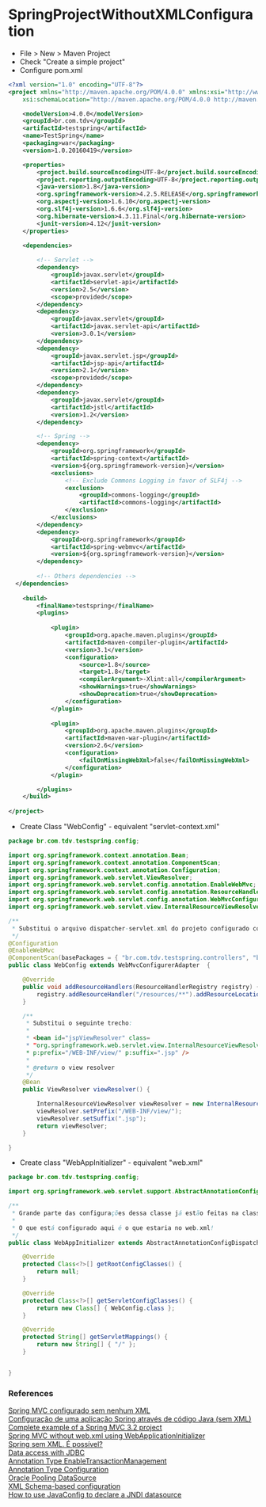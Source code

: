 # SpringProjectWithoutXMLConfiguration

* File > New > Maven Project
* Check "Create a simple project"
* Configure pom.xml   
```xml
<?xml version="1.0" encoding="UTF-8"?>
<project xmlns="http://maven.apache.org/POM/4.0.0" xmlns:xsi="http://www.w3.org/2001/XMLSchema-instance"
	xsi:schemaLocation="http://maven.apache.org/POM/4.0.0 http://maven.apache.org/maven-v4_0_0.xsd">

	<modelVersion>4.0.0</modelVersion>
	<groupId>br.com.tdv</groupId>
	<artifactId>testspring</artifactId>
	<name>TestSpring</name>
	<packaging>war</packaging>
	<version>1.0.20160419</version>

	<properties>
		<project.build.sourceEncoding>UTF-8</project.build.sourceEncoding>
		<project.reporting.outputEncoding>UTF-8</project.reporting.outputEncoding>
		<java-version>1.8</java-version>
		<org.springframework-version>4.2.5.RELEASE</org.springframework-version>
		<org.aspectj-version>1.6.10</org.aspectj-version>
		<org.slf4j-version>1.6.6</org.slf4j-version>
		<org.hibernate-version>4.3.11.Final</org.hibernate-version>
		<junit-version>4.12</junit-version>
	</properties>

	<dependencies>
	
		<!-- Servlet -->
		<dependency>
			<groupId>javax.servlet</groupId>
			<artifactId>servlet-api</artifactId>
			<version>2.5</version>
			<scope>provided</scope>
		</dependency>
		<dependency>
			<groupId>javax.servlet</groupId>
			<artifactId>javax.servlet-api</artifactId>
			<version>3.0.1</version>
		</dependency>
		<dependency>
			<groupId>javax.servlet.jsp</groupId>
			<artifactId>jsp-api</artifactId>
			<version>2.1</version>
			<scope>provided</scope>
		</dependency>
		<dependency>
			<groupId>javax.servlet</groupId>
			<artifactId>jstl</artifactId>
			<version>1.2</version>
		</dependency>

		<!-- Spring -->
		<dependency>
			<groupId>org.springframework</groupId>
			<artifactId>spring-context</artifactId>
			<version>${org.springframework-version}</version>
			<exclusions>
				<!-- Exclude Commons Logging in favor of SLF4j -->
				<exclusion>
					<groupId>commons-logging</groupId>
					<artifactId>commons-logging</artifactId>
				</exclusion>
			</exclusions>
		</dependency>
		<dependency>
			<groupId>org.springframework</groupId>
			<artifactId>spring-webmvc</artifactId>
			<version>${org.springframework-version}</version>
		</dependency>		
		
		<!-- Others dependencies -->
  </dependencies>		
  
	<build>
		<finalName>testspring</finalName>
		<plugins>
		
			<plugin>
				<groupId>org.apache.maven.plugins</groupId>
				<artifactId>maven-compiler-plugin</artifactId>
				<version>3.1</version>
				<configuration>
					<source>1.8</source>
					<target>1.8</target>
					<compilerArgument>-Xlint:all</compilerArgument>
					<showWarnings>true</showWarnings>
					<showDeprecation>true</showDeprecation>
				</configuration>
			</plugin>
			
			<plugin>
				<groupId>org.apache.maven.plugins</groupId>
				<artifactId>maven-war-plugin</artifactId>
				<version>2.6</version>
				<configuration>
					<failOnMissingWebXml>false</failOnMissingWebXml>
				</configuration>
			</plugin>

		</plugins>
	</build>
	
</project>
```      

* Create Class "WebConfig" - equivalent "servlet-context.xml"     
```java   
package br.com.tdv.testspring.config;

import org.springframework.context.annotation.Bean;
import org.springframework.context.annotation.ComponentScan;
import org.springframework.context.annotation.Configuration;
import org.springframework.web.servlet.ViewResolver;
import org.springframework.web.servlet.config.annotation.EnableWebMvc;
import org.springframework.web.servlet.config.annotation.ResourceHandlerRegistry;
import org.springframework.web.servlet.config.annotation.WebMvcConfigurerAdapter;
import org.springframework.web.servlet.view.InternalResourceViewResolver;

/**
 * Substitui o arquivo dispatcher-servlet.xml do projeto configurado com XMLs!
 */
@Configuration
@EnableWebMvc
@ComponentScan(basePackages = { "br.com.tdv.testspring.controllers", "br.com.tdv.testspring.repositories" })
public class WebConfig extends WebMvcConfigurerAdapter  {

	@Override
	public void addResourceHandlers(ResourceHandlerRegistry registry) {
		registry.addResourceHandler("/resources/**").addResourceLocations("/resources/");
	}

	/**
	 * Substitui o seguinte trecho:
	 * 
	 * <bean id="jspViewResolver" class=
	 * "org.springframework.web.servlet.view.InternalResourceViewResolver"
	 * p:prefix="/WEB-INF/view/" p:suffix=".jsp" />
	 * 
	 * @return o view resolver
	 */
	@Bean
	public ViewResolver viewResolver() {

		InternalResourceViewResolver viewResolver = new InternalResourceViewResolver();
		viewResolver.setPrefix("/WEB-INF/view/");
		viewResolver.setSuffix(".jsp");
		return viewResolver;
	}

}
```   

* Create class "WebAppInitializer" - equivalent "web.xml"   
```java    
package br.com.tdv.testspring.config;

import org.springframework.web.servlet.support.AbstractAnnotationConfigDispatcherServletInitializer;

/**
 * Grande parte das configurações dessa classe já estão feitas na classe abstrata que extendemos!
 * 
 * O que está configurado aqui é o que estaria no web.xml!
 */
public class WebAppInitializer extends AbstractAnnotationConfigDispatcherServletInitializer  {

	@Override
	protected Class<?>[] getRootConfigClasses() {
		return null;
	}

	@Override
	protected Class<?>[] getServletConfigClasses() {
		return new Class[] { WebConfig.class };
	}

	@Override
	protected String[] getServletMappings() {
		return new String[] { "/" };
	}


}
```   

### References   

[Spring MVC configurado sem nenhum XML][0]   
[Configuração de uma aplicação Spring através de código Java (sem XML)][1]   
[Complete example of a Spring MVC 3.2 project][2]   
[Spring MVC without web.xml using WebApplicationInitializer][3]   
[Spring sem XML. É possível?][4]   
[Data access with JDBC][5]   
[Annotation Type EnableTransactionManagement][6]   
[Annotation Type Configuration][7]   
[Oracle Pooling DataSource][8]   
[XML Schema-based configuration][9]   
[How to use JavaConfig to declare a JNDI datasource][10]   



[0]: http://www.sitedoph.com.br/spring-mvc-configurado-sem-nenhum-xml/
[1]: http://www.klebermota.eti.br/2014/04/22/configuracao-de-uma-aplicacao-spring-atraves-de-codigo-java-sem-xml/
[2]: https://geowarin.wordpress.com/2013/01/23/complete-example-of-a-spring-mvc-3-2-project/
[3]: http://kielczewski.eu/2013/11/spring-mvc-without-web-xml-using-webapplicationinitializer/
[4]: http://blog.caelum.com.br/spring-sem-xml/
[5]: https://docs.spring.io/spring/docs/current/spring-framework-reference/html/jdbc.html
[6]: http://docs.spring.io/spring/docs/current/javadoc-api/org/springframework/transaction/annotation/EnableTransactionManagement.html
[7]: http://docs.spring.io/autorepo/docs/spring/4.1.1.RELEASE/javadoc-api/org/springframework/context/annotation/Configuration.html
[8]: http://docs.spring.io/spring-data/jdbc/docs/current/reference/html/orcl.datasource.html
[9]: http://docs.spring.io/spring/docs/3.2.x/spring-framework-reference/html/xsd-config.html
[10]: http://forum.spring.io/forum/spring-projects/container/724356-how-to-use-javaconfig-to-declare-a-jndi-datasource
